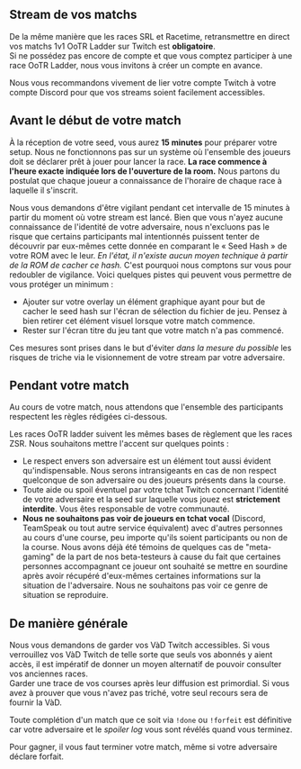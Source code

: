 ## Stream de vos matchs
De la même manière que les races SRL et Racetime, retransmettre en direct vos
matchs 1v1 OoTR Ladder sur Twitch est **obligatoire**.  
Si ne possédez pas encore de compte et que vous comptez participer à une race
OoTR Ladder, nous vous invitons à créer un compte en avance.

Nous vous recommandons vivement de lier votre compte Twitch à votre compte
Discord pour que vos streams soient facilement accessibles.

## Avant le début de votre match
À la réception de votre seed, vous aurez **15 minutes** pour préparer votre
setup.
Nous ne fonctionnons pas sur un système où l'ensemble des joueurs doit se
déclarer prêt à jouer pour lancer la race. **La race commence à l'heure exacte
indiquée lors de l'ouverture de la room.** Nous partons du postulat que chaque
joueur a connaissance de l'horaire de chaque race à laquelle il s'inscrit.

Nous vous demandons d'être vigilant pendant cet intervalle de 15 minutes à
partir du moment où votre stream est lancé. Bien que vous n'ayez aucune
connaissance de l'identité de votre adversaire, nous n'excluons pas le risque
que certains participants mal intentionnés puissent tenter de découvrir par
eux-mêmes cette donnée en comparant le « Seed Hash » de votre ROM avec le leur.
*En l'état, il n'existe aucun moyen technique à partir de la ROM de cacher ce
hash.* C'est pourquoi nous comptons sur vous pour redoubler de vigilance.
Voici quelques pistes qui peuvent vous permettre de vous protéger un minimum :

- Ajouter sur votre overlay un élément graphique ayant pour but de cacher le
  seed hash sur l'écran de sélection du fichier de jeu. Pensez à bien retirer
  cet élément visuel lorsque votre match commence.
- Rester sur l'écran titre du jeu tant que votre match n'a pas commencé.

Ces mesures sont prises dans le but d'éviter *dans la mesure du possible* les
risques de triche via le visionnement de votre stream par votre adversaire.

## Pendant votre match
Au cours de votre match, nous attendons que l'ensemble des participants
respectent les règles rédigées ci-dessous.

Les races OoTR ladder suivent les mêmes bases de règlement que les races ZSR.
Nous souhaitons mettre l'accent sur quelques points :

- Le respect envers son adversaire est un élément tout aussi évident
  qu'indispensable. Nous serons intransigeants en cas de non respect quelconque
  de son adversaire ou des joueurs présents dans la course.
- Toute aide ou spoil éventuel par votre tchat Twitch concernant l'identité de
  votre adversaire et la seed sur laquelle vous jouez est **strictement
  interdite**. Vous êtes responsable de votre communauté.
- **Nous ne souhaitons pas voir de joueurs en tchat vocal** (Discord, TeamSpeak
  ou tout autre service équivalent) avec d'autres personnes au cours d'une
  course, peu importe qu'ils soient participants ou non de la course. Nous
  avons déjà été témoins de quelques cas de "meta-gaming" de la part de nos
  beta-testeurs à cause du fait que certaines personnes accompagnant ce joueur
  ont souhaité se mettre en sourdine après avoir récupéré d'eux-mêmes certaines
  informations sur la situation de l'adversaire. Nous ne souhaitons pas voir ce
  genre de situation se reproduire.

## De manière générale
Nous vous demandons de garder vos VàD Twitch accessibles. Si vous verrouillez
vos VàD Twitch de telle sorte que seuls vos abonnés y aient accès, il est
impératif de donner un moyen alternatif de pouvoir consulter vos anciennes
races.  
Garder une trace de vos courses après leur diffusion est primordial. Si vous
avez à prouver que vous n'avez pas triché, votre seul recours sera de fournir
la VàD.

Toute complétion d'un match que ce soit via `!done` ou `!forfeit` est
définitive car votre adversaire et le *spoiler log* vous sont révélés quand
vous terminez.

Pour gagner, il vous faut terminer votre match, même si votre adversaire
déclare forfait.
